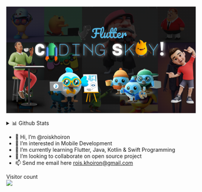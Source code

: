 <p align="center">
	<a href="https://github.com/roiskhoiron/roiskhoiron">
		<img src="https://raw.githubusercontent.com/roiskhoiron/roiskhoiron/main/banner.png">
	</a>
</p>

<details>
<summary>📊 Github Stats</summary>

<picture>
<source 
  srcset="https://github-readme-stats.vercel.app/api?username=roiskhoiron&show_icons=true&theme=dark"
  media="(prefers-color-scheme: dark)"
/>
<source
  srcset="https://github-readme-stats.vercel.app/api?username=roiskhoiron&show_icons=true"
  media="(prefers-color-scheme: light), (prefers-color-scheme: no-preference)"
/>
<img src="https://github-readme-stats.vercel.app/api?username=roiskhoiron&show_icons=true" />
</picture>
	
![Ashish's most used languages](https://github-readme-stats.vercel.app/api/top-langs/?username=roiskhoiron&theme=vue) 

</details>

- 👋 Hi, I’m @roiskhoiron
- 👀 I’m interested in Mobile Development
- 🌱 I’m currently learning Flutter, Java, Kotlin & Swift Programming
- 💞️ I’m looking to collaborate on open source project
- 📫 Send me email here rois.khoiron@gmail.com

<p > 
  Visitor count<br>
  <img src="https://profile-counter.glitch.me/roiskhoiron/count.svg" />
</p>


<!-- [![@roiskhoiron's Holopin board](https://holopin.me/roiskhoiron)](https://holopin.io/@roiskhoiron) -->


<!---
roiskhoiron/roiskhoiron is a ✨ special ✨ repository because its `README.md` (this file) appears on your GitHub profile.
You can click the Preview link to take a look at your changes.
--->
